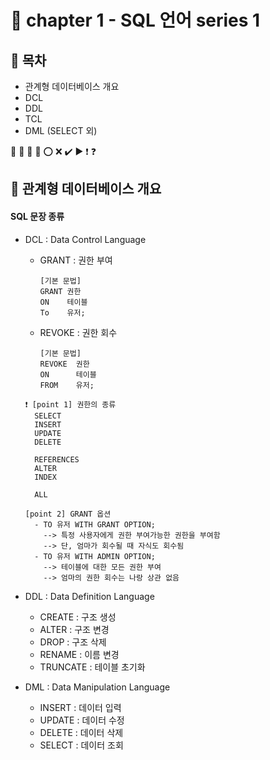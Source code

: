 # 📖 chapter 1 - SQL 언어 series 1

## 📕 목차

- 관계형 데이터베이스 개요
- DCL
- DDL
- TCL
- DML (SELECT 외)

📙 📗 📘 📖 ⭕ ❌ ✔️ ▶️ ❗ ❓

## 📙 관계형 데이터베이스 개요

#### SQL 문장 종류

- DCL : Data Control Language
  - GRANT : 권한 부여
    ```
    [기본 문법]
    GRANT 권한
    ON    테이블
    To    유저;
    ```
  - REVOKE : 권한 회수
    ```
    [기본 문법]
    REVOKE  권한
    ON      테이블
    FROM    유저;
    ```
  ```
  ❗ [point 1] 권한의 종류
    SELECT
    INSERT
    UPDATE
    DELETE

    REFERENCES
    ALTER
    INDEX

    ALL
  ```
  ```
  [point 2] GRANT 옵션
    - TO 유저 WITH GRANT OPTION;
      --> 특정 사용자에게 권한 부여가능한 권한을 부여함
      --> 단, 엄마가 회수될 때 자식도 회수됨
    - TO 유저 WITH ADMIN OPTION; 
      --> 테이블에 대한 모든 권한 부여
      --> 엄마의 권한 회수는 나랑 상관 없음
  ```

- DDL : Data Definition Language
  - CREATE : 구조 생성
  - ALTER : 구조 변경
  - DROP : 구조 삭제
  - RENAME : 이름 변경
  - TRUNCATE : 테이블 초기화
- DML : Data Manipulation Language
  - INSERT : 데이터 입력
  - UPDATE : 데이터 수정
  - DELETE : 데이터 삭제
  - SELECT : 데이터 조회
